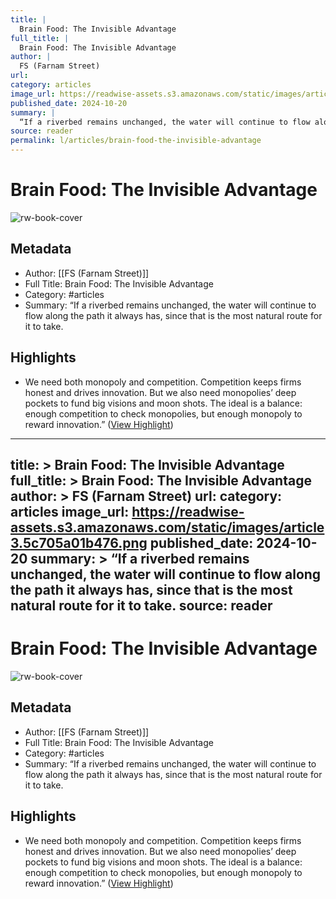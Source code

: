 ```yaml
---
title: |
  Brain Food: The Invisible Advantage
full_title: |
  Brain Food: The Invisible Advantage
author: |
  FS (Farnam Street)
url: 
category: articles
image_url: https://readwise-assets.s3.amazonaws.com/static/images/article3.5c705a01b476.png
published_date: 2024-10-20
summary: |
  “If a riverbed remains unchanged, the water will continue to flow along the path it always has, since that is the most natural route for it to take.
source: reader
permalink: l/articles/brain-food-the-invisible-advantage
---
```

# Brain Food: The Invisible Advantage

![rw-book-cover](https://readwise-assets.s3.amazonaws.com/static/images/article3.5c705a01b476.png)

## Metadata
- Author: [[FS (Farnam Street)]]
- Full Title: Brain Food: The Invisible Advantage
- Category: #articles
- Summary: “If a riverbed remains unchanged, the water will continue to flow along the path it always has, since that is the most natural route for it to take.

## Highlights
- We need both monopoly and competition. Competition keeps firms honest and drives innovation. But we also need monopolies’ deep pockets to fund big visions and moon shots. The ideal is a balance: enough competition to check monopolies, but enough monopoly to reward innovation.” ([View Highlight](https://read.readwise.io/read/01janwtqt5qcetzgymvr49p1r3))


---
title: >
  Brain Food: The Invisible Advantage
full_title: >
  Brain Food: The Invisible Advantage
author: >
  FS (Farnam Street)
url: 
category: articles
image_url: https://readwise-assets.s3.amazonaws.com/static/images/article3.5c705a01b476.png
published_date: 2024-10-20
summary: >
  “If a riverbed remains unchanged, the water will continue to flow along the path it always has, since that is the most natural route for it to take.
source: reader
---
# Brain Food: The Invisible Advantage

![rw-book-cover](https://readwise-assets.s3.amazonaws.com/static/images/article3.5c705a01b476.png)

## Metadata
- Author: [[FS (Farnam Street)]]
- Full Title: Brain Food: The Invisible Advantage
- Category: #articles
- Summary: “If a riverbed remains unchanged, the water will continue to flow along the path it always has, since that is the most natural route for it to take.

## Highlights
- We need both monopoly and competition. Competition keeps firms honest and drives innovation. But we also need monopolies’ deep pockets to fund big visions and moon shots. The ideal is a balance: enough competition to check monopolies, but enough monopoly to reward innovation.” ([View Highlight](https://read.readwise.io/read/01janwtqt5qcetzgymvr49p1r3))


